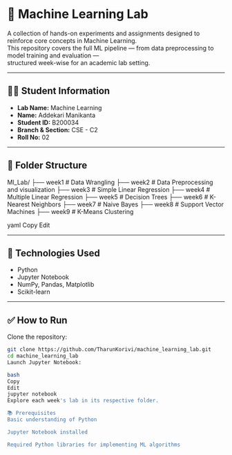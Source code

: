 # 🧠 Machine Learning Lab

A collection of hands-on experiments and assignments designed to reinforce core concepts in Machine Learning.  
This repository covers the full ML pipeline — from data preprocessing to model training and evaluation —  
structured week-wise for an academic lab setting.

---

## 👨‍🎓 Student Information

- **Lab Name:** Machine Learning  
- **Name:** Addekari Manikanta  
- **Student ID:** B200034  
- **Branch & Section:** CSE - C2  
- **Roll No:** 02  

---

## 📁 Folder Structure

Ml_Lab/
├── week1 # Data Wrangling
├── week2 # Data Preprocessing and visualization
├── week3 # Simple Linear Regression
├── week4 # Multiple Linear Regression
├── week5 # Decision Trees
├── week6 # K-Nearest Neighbors
├── week7 # Naive Bayes
├── week8 # Support Vector Machines
├── week9 # K-Means Clustering

yaml
Copy
Edit

---

## 🔧 Technologies Used

- Python  
- Jupyter Notebook  
- NumPy, Pandas, Matplotlib  
- Scikit-learn  

---

## ✅ How to Run

Clone the repository:

```bash
git clone https://github.com/TharunKorivi/machine_learning_lab.git
cd machine_learning_lab
Launch Jupyter Notebook:

bash
Copy
Edit
jupyter notebook
Explore each week's lab in its respective folder.

📚 Prerequisites
Basic understanding of Python

Jupyter Notebook installed

Required Python libraries for implementing ML algorithms
